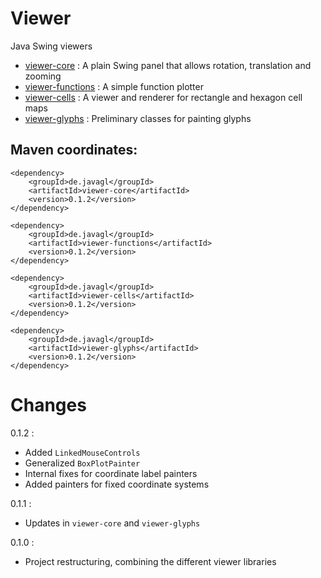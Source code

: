 # Viewer

Java Swing viewers

- [viewer-core](/viewer-core) : A plain Swing panel that allows rotation, translation and zooming
- [viewer-functions](/viewer-functions) : A simple function plotter
- [viewer-cells](/viewer-cells) : A viewer and renderer for rectangle and hexagon cell maps
- [viewer-glyphs](/viewer-glyphs) : Preliminary classes for painting glyphs

## Maven coordinates:

    <dependency>
        <groupId>de.javagl</groupId>
        <artifactId>viewer-core</artifactId>
        <version>0.1.2</version>
    </dependency>

    <dependency>
        <groupId>de.javagl</groupId>
        <artifactId>viewer-functions</artifactId>
        <version>0.1.2</version>
    </dependency>

    <dependency>
        <groupId>de.javagl</groupId>
        <artifactId>viewer-cells</artifactId>
        <version>0.1.2</version>
    </dependency>

    <dependency>
        <groupId>de.javagl</groupId>
        <artifactId>viewer-glyphs</artifactId>
        <version>0.1.2</version>
    </dependency>


# Changes

0.1.2 :
  * Added `LinkedMouseControls`
  * Generalized `BoxPlotPainter`
  * Internal fixes for coordinate label painters
  * Added painters for fixed coordinate systems

0.1.1 :
  * Updates in `viewer-core` and `viewer-glyphs` 

0.1.0 :
  * Project restructuring, combining the different viewer libraries





